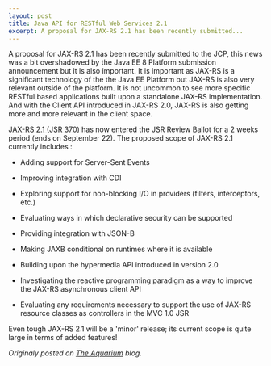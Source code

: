 ```yaml
---
layout: post
title: Java API for RESTful Web Services 2.1
excerpt: A proposal for JAX-RS 2.1 has been recently submitted...
---
```


A proposal for JAX-RS 2.1 has been recently submitted to the JCP, this news was a bit overshadowed by the Java EE 8 Platform submission announcement but it is also important. It is important as JAX-RS is a significant technology of the the Java EE Platform but JAX-RS is also very relevant outside of the platform. It is not uncommon to see more specific RESTful based applications built upon a standalone JAX-RS implementation. And with the Client API introduced in JAX-RS 2.0, JAX-RS is also getting more and more relevant in the client space.

[JAX-RS 2.1 (JSR 370)](https://jcp.org/en/jsr/detail?id=370) has now entered the JSR Review Ballot for a 2 weeks period (ends on September 22). The proposed scope of JAX-RS 2.1 currently includes :

* Adding support for Server-Sent Events

* Improving integration with CDI

* Exploring support for non-blocking I/O in providers (filters, interceptors, etc.)

* Evaluating ways in which declarative security can be supported

* Providing integration with JSON-B

* Making JAXB conditional on runtimes where it is available

* Building upon the hypermedia API introduced in version 2.0

* Investigating the reactive programming paradigm as a way to improve the JAX-RS asynchronous client API

* Evaluating any requirements necessary to support the use of JAX-RS resource classes as controllers in the MVC 1.0 JSR

Even tough JAX-RS 2.1 will be a 'minor' release; its current scope is quite large in terms of added features!


*Originaly posted on [The Aquarium](https://blogs.oracle.com/theaquarium/jsr-370%3A-java-api-for-restful-web-services-21) blog.*
